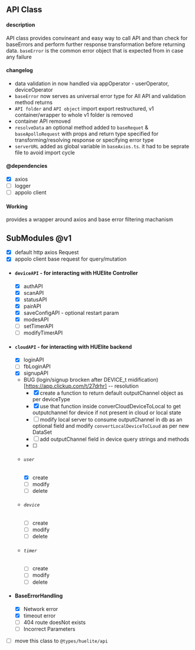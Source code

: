 ## API Class

#### description

API class provides convineant and easy way to call API and than check for baseErrors and perform further response transformation before returning data.
`baseError` is the common error object that is expected from in case any failure

#### changelog

- data validation in now handled via appOperator - userOperator, deviceOperator
- `baseError` now serves as universal error type for All API and validation method returns
- `API folder` and `API object` import export restructured, v1 container/wrapper to whole v1 folder is removed
- container API removed
- `resolveData` an optional method added to `baseRequet` & `baseApolloRequest` with props and return type specified for transforming/resolving response or specifying error type
- `serverURL` added as global variable in `baseAxios.ts`. it had to be seprate file to avoid import cycle

#### @dependencies

- [x] axios
- [ ] logger
- [ ] appolo client

#### Working

provides a wrapper around axios and base error filtering machanism

## SubModules @v1

- [x] default http axios Request
- [x] appolo client base request for query/mutation

- #### `deviceAPI` - for interacting with HUElite Controller
  - [x] authAPI
  - [x] scanAPI
  - [x] statusAPI
  - [x] pairAPI
  - [x] saveConfigAPI - optional restart param
  - [x] modesAPI
  - [ ] setTimerAPI
  - [ ] modifyTimerAPI
- #### `cloudAPI` - for interacting with HUElite backend

  - [x] loginAPI
  - [ ] fbLoginAPI
  - [x] signupAPI
  - BUG (login/signup brocken after DEVICE_t midification)[https://app.clickup.com/t/27drhr]
    -- resolution
    - [x] create a function to return default outputChannel object as per deviceType
    - [x] use that function inside converCloudDeviceToLocal to get outputchannel for device if not present in cloud or local state
    - [ ] modify local server to consume outputChannel in db as an optional field and modify `convertLocalDeviceToCLoud` as per new DataSet
    - [ ] add outputChannel field in device query strings and methods
    - [ ]
  - ###### `user`
    - [x] create
    - [ ] modify
    - [ ] delete
  - ###### `device`
    - [ ] create
    - [ ] modify
    - [ ] delete
  - ###### `timer`
    - [ ] create
    - [ ] modify
    - [ ] delete

- #### BaseErrorHandling

  - [x] Network error
  - [x] timeout error
  - [ ] 404 route doesNot exists
  - [ ] Incorrect Parameters

- [ ] move this class to `@types/huelite/api`
